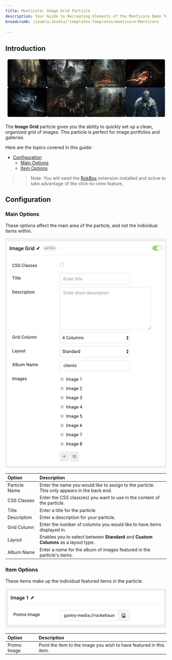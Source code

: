 ```yaml
---
title: Manticore: Image Grid Particle
description: Your Guide to Recreating Elements of the Manticore Demo for Joomla
breadcrumb: /joomla:Joomla/!templates:Templates/manticore:Manticore

---
```


## Introduction

![](assets/particle_image1.png)

The **Image Grid** particle gives you the ability to quickly set up a clean, organized grid of images. This particle is perfect for image portfolios and galleries.

Here are the topics covered in this guide:

* [Configuration](#configuration)
    - [Main Options](#main-options)
    - [Item Options](#item-options)

>> Note: You will need the [RokBox](http://www.rockettheme.com/joomla/extensions/rokbox) extension installed and active to take advantage of the click-to-view feature.

## Configuration

### Main Options

These options affect the main area of the particle, and not the individual items within.

![](assets/particle_image2.png)

| Option        | Description                                                                                 |
| :-----        | :-----                                                                                      |
| Particle Name | Enter the name you would like to assign to the particle. This only appears in the back end. |
| CSS Classes   | Enter the CSS class(es) you want to use in the content of the particle.                     |
| Title         | Enter a title for the particle.                                                             |
| Description   | Enter a description for your particle.                                                      |
| Grid Column   | Enter the number of columns you would like to have items displayed in.                      |
| Layout        | Enables you to select between **Standard** and **Custom Columns** as a layout type.       |
| Album Name    | Enter a name for the album of images featured in the particle's items.                      |

### Item Options

These items make up the individual featured items in the particle.

![](assets/particle_image3.png)

| Option      | Description                                                         |
| :-----      | :-----                                                              |
| Promo Image | Point the item to the image you wish to have featured in this item. |
